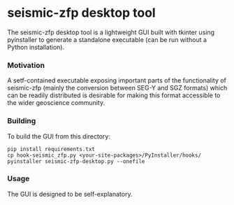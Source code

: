 # seismic-zfp desktop tool

The seismic-zfp desktop tool is a lightweight GUI built with tkinter using pyinstaller
to generate a standalone executable (can be run without a Python installation).

### Motivation
A setf-contained executable exposing important parts of the functionality of seismic-zfp 
(mainly the conversion between SEG-Y and SGZ formats) which can be readily distributed is 
desirable for making this format accessible to the wider geoscience community.

### Building
To build the GUI from this directory:
```
pip install requirements.txt
cp hook-seismic_zfp.py <your-site-packages>/PyInstaller/hooks/
pyinstaller seismic-zfp-desktop.py --onefile
```

### Usage
The GUI is designed to be self-explanatory.
